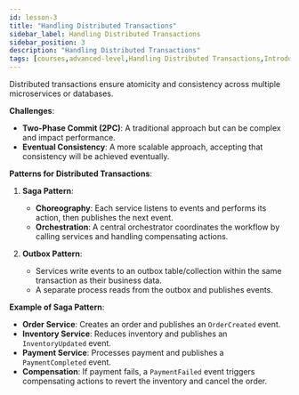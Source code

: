 ```yaml
---
id: lesson-3
title: "Handling Distributed Transactions"
sidebar_label: Handling Distributed Transactions
sidebar_position: 3
description: "Handling Distributed Transactions"
tags: [courses,advanced-level,Handling Distributed Transactions,Introduction]
---  
```

 

Distributed transactions ensure atomicity and consistency across multiple microservices or databases.

**Challenges**:
- **Two-Phase Commit (2PC)**: A traditional approach but can be complex and impact performance.
- **Eventual Consistency**: A more scalable approach, accepting that consistency will be achieved eventually.

**Patterns for Distributed Transactions**:
1. **Saga Pattern**:
   - **Choreography**: Each service listens to events and performs its action, then publishes the next event.
   - **Orchestration**: A central orchestrator coordinates the workflow by calling services and handling compensating actions.

2. **Outbox Pattern**:
   - Services write events to an outbox table/collection within the same transaction as their business data.
   - A separate process reads from the outbox and publishes events.

**Example of Saga Pattern**:
- **Order Service**: Creates an order and publishes an `OrderCreated` event.
- **Inventory Service**: Reduces inventory and publishes an `InventoryUpdated` event.
- **Payment Service**: Processes payment and publishes a `PaymentCompleted` event.
- **Compensation**: If payment fails, a `PaymentFailed` event triggers compensating actions to revert the inventory and cancel the order. 